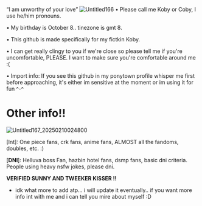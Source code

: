 “I am unworthy of your love”
![Untitled166](https://github.com/user-attachments/assets/97a8f1df-be0f-45e0-9d57-db655d7a2251)
• Please call me Koby or Coby, I use he/him pronouns.

• My birthday is October 8.. tinezone is gmt 8.

• This github is made specifically for my fictkin Koby.

• I can get really clingy to you if we're close so please tell me if you're uncomfortable, PLEASE. I want to make sure you're comfortable around me :(

• Import info: If you see this github in my ponytown profile whisper me first before approaching, it's either im sensitive at the moment
or im using it for fun ^-^


# Other info!!

![Untitled167_20250210024800](https://github.com/user-attachments/assets/e85d1af2-aba1-40ee-a7b3-76df8e05b354)

[Int]: One piece fans, crk fans, anime fans, ALMOST all the fandoms, doubles, etc. :) 

[**DNI**]: Helluva boss Fan, hazbin hotel fans, dsmp fans, basic dni criteria. People using heavy nsfw jokes, please dni.

**VERIFIED SUNNY AND TWEEKER KISSER ‼️**

- idk what more to add atp... i will update it eventually.. if you want more info int with me and i can tell you mire about myself :D
